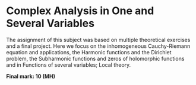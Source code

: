 # Complex Analysis in One and Several Variables
The assignment of this subject was based on multiple theoretical exercises and a final project. Here we focus on the inhomogeneous Cauchy-Riemann equation and applications,
the Harmonic functions and the Dirichlet problem, the Subharmonic functions and zeros of holomorphic functions and in Functions of several variables; Local theory.

**Final mark: 10 (MH)**
